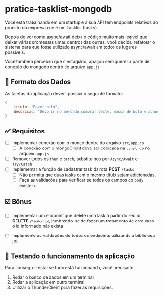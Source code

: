 # pratica-tasklist-mongodb

Você está trabalhando em um startup e a sua API tem endpoints relativos ao produto da empresa que é um Tasklist (tasks).

Depois de ver como async/await deixa o código muito mais legível que deixar várias promessas umas dentros das outras, você decidiu refatorar o sistema para que fosse utilizado async/await em todos os lugares possíveis.

Você também percebeu que o estagiário, apagou sem querer a parte de conexão do mongodb dentro do arquivo `app.js`

## 🎲 Formato dos Dados

As tarefas da aplicação devem possuir o seguinte formato:

```jsx
{
	titulo: "Fazer bolo",
	descricao: "Devo ir no mercado comprar leite, massa de bolo e achocolatado",
}
```

## ✅ Requisitos

- [ ]  Implementar conexão com o mongo dentro do arquivo `src/app.js`
    - [ ]  A conexão com o mongoClient deve ser colocada na `const db` no arquivo `app.js`
- [ ]  Remover todos os `then` e `catch`, substituindo por `Async/Await` e `Try/Catch`
- [ ]  Implementar a função de cadastrar task da rota **POST** `/tasks`
    - [ ]  Não permita que duas tasks com o mesmo título sejam adicionadas.
    - [ ]  Faça as validações para verificar se todos os campos do `body` existem.

## ☑️ Bônus

- [ ]  Implementar um endpoint que delete uma task à partir do seu id, **DELETE** `/task/:id`, lembrando-se de fazer um tratamento de erro caso o id informado não exista
- [ ]  Implemente as validações de todos os endpoints utilizando a biblioteca [joi](https://joi.dev/api/?v=17.9.1).


## 🧪 Testando o funcionamento da aplicação

Para conseguir testar se tudo está funcionando, você precisará:

1. Rodar o banco de dados em um terminal
2. Rodar a aplicação em outro terminal
3. Utilizar o ThunderClient para fazer as requisições.
